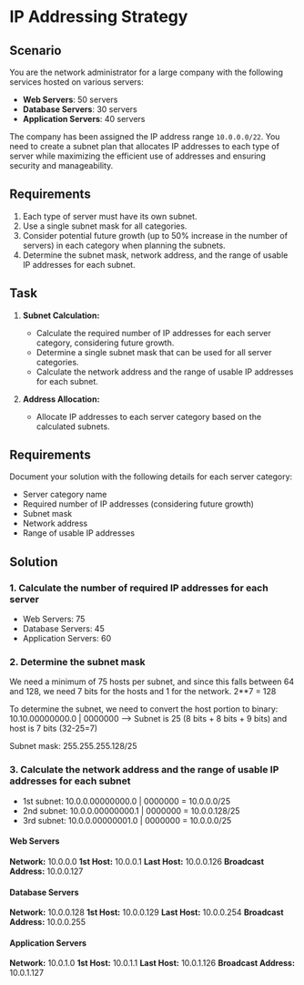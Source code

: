 # IP Addressing Strategy

## Scenario

You are the network administrator for a large company with the following services hosted on various servers:

- **Web Servers**: 50 servers
- **Database Servers**: 30 servers
- **Application Servers**: 40 servers

The company has been assigned the IP address range `10.0.0.0/22`. You need to create a subnet plan that allocates IP addresses to each type of server while maximizing the efficient use of addresses and ensuring security and manageability.

## Requirements

1. Each type of server must have its own subnet.
2. Use a single subnet mask for all categories.
3. Consider potential future growth (up to 50% increase in the number of servers) in each category when planning the subnets.
4. Determine the subnet mask, network address, and the range of usable IP addresses for each subnet.

## Task

1. **Subnet Calculation:**
   - Calculate the required number of IP addresses for each server category, considering future growth.
   - Determine a single subnet mask that can be used for all server categories.
   - Calculate the network address and the range of usable IP addresses for each subnet.

2. **Address Allocation:**
   - Allocate IP addresses to each server category based on the calculated subnets.

## Requirements

Document your solution with the following details for each server category:

- Server category name
- Required number of IP addresses (considering future growth)
- Subnet mask
- Network address
- Range of usable IP addresses

## Solution

### 1. Calculate the number of required IP addresses for each server
- Web Servers: 75
- Database Servers: 45
- Application Servers: 60

### 2. Determine the subnet mask
We need a minimum of 75 hosts per subnet, and since this falls between 64 and 128, we need 7 bits for the hosts and 1 for the network.
2**7 = 128

To determine the subnet, we need to convert the host portion to binary: 10.10.00000000.0 | 0000000 --> Subnet is 25 (8 bits + 8 bits + 9 bits) and host is 7 bits (32-25=7)

Subnet mask: 255.255.255.128/25

### 3. Calculate the network address and the range of usable IP addresses for each subnet

- 1st subnet: 10.0.0.00000000.0 | 0000000 = 10.0.0.0/25
- 2nd subnet: 10.0.0.00000000.1 | 0000000 = 10.0.0.128/25
- 3rd subnet: 10.0.0.00000001.0 | 0000000 = 10.0.0.0/25

#### Web Servers
**Network:** 10.0.0.0
**1st Host:** 10.0.0.1
**Last Host:** 10.0.0.126
**Broadcast Address:** 10.0.0.127

#### Database Servers
**Network:** 10.0.0.128
**1st Host:** 10.0.0.129
**Last Host:** 10.0.0.254
**Broadcast Address:** 10.0.0.255

#### Application Servers
**Network:** 10.0.1.0
**1st Host:** 10.0.1.1
**Last Host:** 10.0.1.126
**Broadcast Address:** 10.0.1.127
